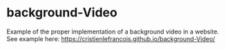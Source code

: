 # background-Video
Example of the proper implementation of a background video in a website. See example here: https://cristienlefrancois.github.io/background-Video/
